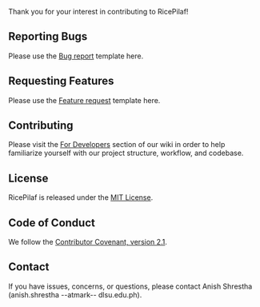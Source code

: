 Thank you for your interest in contributing to RicePilaf!

## Reporting Bugs

Please use the [Bug report](https://github.com/bioinfodlsu/rice-pilaf/issues/new/choose) template here.

## Requesting Features

Please use the [Feature request](https://github.com/bioinfodlsu/rice-pilaf/issues/new/choose) template here.

## Contributing

Please visit the [For Developers](https://github.com/bioinfodlsu/rice-pilaf/wiki/3.-For-Developers) section of our wiki in order to help familiarize yourself with our project structure, workflow, and codebase.

## License

RicePilaf is released under the [MIT License](https://github.com/bioinfodlsu/rice-pilaf/blob/main/LICENSE).

## Code of Conduct

We follow the [Contributor Covenant, version 2.1](https://www.contributor-covenant.org/version/2/1/code_of_conduct/).

## Contact

If you have issues, concerns, or questions, please contact Anish Shrestha (anish.shrestha --atmark-- dlsu.edu.ph).
